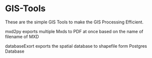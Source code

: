 # GIS-Tools
These are the simple GIS Tools to make the GIS Processing Efficient.

mxd2py exports multiple Mxds to PDF at once based on the name of filename of MXD

databaseExort exports the spatial database to shapefile form Postgres Database
